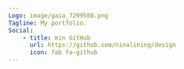 ```yaml
---
Logo: image/gaia_7299508.png
Tagline: My portfolio.
Social:
    - title: min GitHub
      url: https://github.com/ninalining/design
      icon: fab fa-github
---
```

